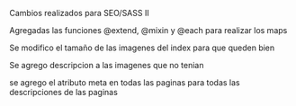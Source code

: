 Cambios realizados para SEO/SASS II

Agregadas las funciones @extend, @mixin y @each para realizar los maps

Se modifico el tamaño de las imagenes del index para que queden bien

Se agrego descripcion a las imagenes que no tenian

se agrego el atributo meta en todas las paginas para todas las descripciones de las paginas

